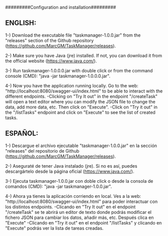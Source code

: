 
#########Configuration and installation#########


ENGLISH:
--------

1-) Download the executable file "taskmanager-1.0.0.jar" from the "releases" section of the Github repository (https://github.com/MarcGM/TaskManager/releases).

2-) Make sure you have Java (jre) installed. If not, you can download it from the official website (https://www.java.com/).

3-) Run taskmanager-1.0.0.0.jar with double click or from the command console (CMD): "java -jar taskmanager-1.0.0.0.jar".

4-) Now you have the application running locally.
Go to the web: "http://localhost:8080/swagger-ui/index.html" to be able to interact with the different endpoints.
-Clicking on "Try It out" in the endpoint "/createTask" will open a text editor where you can modify the JSON file to change the data, add more data, etc.
Then click on "Execute".
-Click on "Try it out" in the "/listTasks" endpoint and click on "Execute" to see the list of created tasks.


ESPAÑOL:
--------

1-) Descargue el archivo ejecutable "taskmanager-1.0.0.jar" en la sección "releases" del repositorio de Github (https://github.com/MarcGM/TaskManager/releases).

2-) Aseguraté de tener Java instalado (jre). Si no es así, puedes descargártelo desde la página oficial (https://www.java.com/).

3-) Ejecuta taskmanager-1.0.0.jar con doble click o desde la consola de comandos (CMD): "java -jar taskmanager-1.0.0.jar".

4-) Ahora ya tienes la aplicación corriendo en local.
Ves a la web: "http://localhost:8080/swagger-ui/index.html" para poder interactuar con los distintos endpoints.
-Clicando en "Try It out" en el endpoint "/createTask" se te abrirá un editor de texto donde podrás modificar el fichero JSON para cambiar los datos, añadir más, etc.
Después clica en "Execute"
-Clicando en "Try it out" en el endpoint "/listTasks" y clicando en "Execute" podrás ver la lista de tareas creadas.
